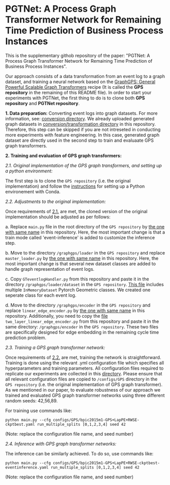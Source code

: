 # PGTNet: A Process Graph Transformer Network for Remaining Time Prediction of Business Process Instances
This is the supplementary githob repository of the paper: "PGTNet: A Process Graph Transformer Network for Remaining Time Prediction of Business Process Instances".

Our approach consists of a data transformation from an event log to a graph dataset, and training a neural network based on the [GraphGPS: General Powerful Scalable Graph Transformers](https://github.com/rampasek/GraphGPS) recipe (It is called the  **GPS repository** in the remaining of this README file). In order to start your experiments with PGTNet, the first thing to do is to clone both **GPS repository** and **PGTNet repository**.

**<a name="part1">1. Data preparation:</a>**
Converting event logs into graph datasets. For more information, see: [conversion directory](https://github.com/keyvan-amiri/GT-Remaining-CycleTime/tree/main/conversion). We already uploaded generated graph datasets in [conversion/transformation directory](https://github.com/keyvan-amiri/GT-Remaining-CycleTime/tree/main/conversion/transformation) in this repository. Therefore, this step can be skipped if you are not intreseted in conducting more experiments with feature engineering. In this case, generated graph dataset are directly used in the second step to train and evaluaate GPS graph transformers.

**<a name="part2">2. Training and evaluation of GPS graph transformers:</a>**

_<a name="part2-1">2.1. Original implementation of the GPS graph transformers, and setting up a python environment:</a>_

The first step is to clone the `GPS repository` (i.e. the original implementation) and follow the [instructions](https://github.com/rampasek/GraphGPS#python-environment-setup-with-conda) for setting up a Python environement with Conda.

_<a name="part2-2">2.2. Adjustments to the original implementation:</a>_

Once requirements of [2.1.](https://github.com/keyvan-amiri/GT-Remaining-CycleTime#part2-1) are met, the cloned version of the original implementation should be adjusted as per follows:

a. Replace `main.py` file in the root directory of the `GPS repository` by [the one with same name](https://github.com/keyvan-amiri/GT-Remaining-CycleTime/blob/main/main.py) in this repository. Here, the most important change is that a train mode called 'event-inference' is added to customize the inference step.

b. Move to the directory `/graphgps/loader` in the `GPS repository` and replace `master_loader.py` by [the one with same name](https://github.com/keyvan-amiri/GT-Remaining-CycleTime/blob/main/master_loader.py) in this repository. Here, the most important change is that several new dataset classes are added to handle graph representation of event logs.

c. Copy `GTeventlogHandler.py` from this repository and paste it in the directory `/graphgps/loader/dataset` in the `GPS repository`. [This file](https://github.com/keyvan-amiri/GT-Remaining-CycleTime/blob/main/GTeventlogHandler.py) includes multiple `InMemoryDataset` Pytorch Geometric classes. We created one seperate class for each event log.

d. Move to the directory `/graphgps/encoder` in the `GPS repository` and replace `linear_edge_encoder.py` by [the one with same name](https://github.com/keyvan-amiri/GT-Remaining-CycleTime/blob/main/linear_edge_encoder.py) in this repository. Additionally, you need to copy the [file](https://github.com/keyvan-amiri/GT-Remaining-CycleTime/blob/main/two_layer_linear_edge_encoder.py) `two_layer_linear_edge_encoder.py` from this repository and paste it in the same directory: `/graphgps/encoder` in the `GPS repository`. These two files are specifically designed for edge embedding in the remaining cycle time prediction problem.

_<a name="part2-3">2.3. Training a GPS graph transformer network:</a>_

Once requirements of [2.2.](https://github.com/keyvan-amiri/GT-Remaining-CycleTime#part2-2) are met, training the network is straightforward. Training is done using the relevant .yml configuration file which specifies all hyperparameters and training parameters. All configuration files required to replicate our experiments are collected in this [directory](https://github.com/keyvan-amiri/GT-Remaining-CycleTime/tree/main/configs/GPS). Please ensure that all relevant configuration files are copied to `/configs/GPS` directory in the `GPS repository` (i.e. the original implementation of GPS graph transformer). As we mentioned in our paper, to evaluate robustness of our approach we trained and evaluated GPS graph transformer networks using three different random seeds: 42,56,89.

For training use commands like: 

`python main.py --cfg configs/GPS/bpic2015m1-GPS+LapPE+RWSE-ckptbest.yaml run_multiple_splits [0,1,2,3,4] seed 42`

(Note: replace the configuration file name, and seed number)

_<a name="part2-4">2.4. Inference with GPS graph transformer networks:</a>_

The inference can be similarly achieved. To do so, use commands like: 

`python main.py --cfg configs/GPS/bpic2015m1-GPS+LapPE+RWSE-ckptbest-eventinference.yaml run_multiple_splits [0,1,2,3,4] seed 42`

(Note: replace the configuration file name, and seed number)
